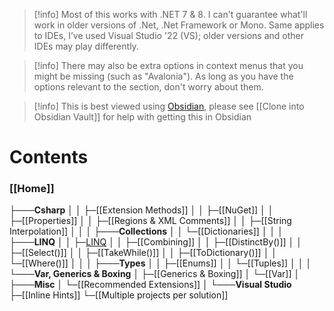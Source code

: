 > [!info] Most of this works with .NET 7 & 8. I can't guarantee what'll work in older versions of .Net, .Net Framework or Mono. Same applies to IDEs, I’ve used Visual Studio '22 (VS); older versions and other IDEs may play differently.

> [!info] There may also be extra options in context menus that you might be missing (such as "Avalonia"). As long as you have the options relevant to the section, don't worry about them.

> [!info] This is best viewed using [Obsidian](https://obsidian.md/), please see [[Clone into Obsidian Vault]] for help with getting this in Obsidian
# Contents
### [[Home]]
├───**Csharp**
│      │   ├─[[Extension Methods]]
│      │   ├─[[NuGet]]
│      │   ├─[[Properties]]
│      │   ├─[[Regions & XML Comments]]
│      │   ├─[[String Interpolation]]
│      │
│      ├───**Collections**
│      │       └─[[Dictionaries]]
│      │
│      ├───**LINQ**
│      │       ├─[LINQ](_LINQ)
│      │       ├─[[Combining]]
│      │       ├─[[DistinctBy()]]
│      │       ├─[[Select()]]
│      │       ├─[[TakeWhile()]]
│      │       ├─[[ToDictionary()]]
│      │       └─[[Where()]]
│      │
│      ├───**Types**
│      │       ├─[[Enums]]
│      │       └─[[Tuples]]
│      │
│      └───**Var, Generics & Boxing**
│             ├─[[Generics & Boxing]]
│             └─[[Var]]
│
├───**Misc**
│		 └─[[Recommended Extensions]]
│
└───**Visual Studio**
		├─[[Inline Hints]]
        └─[[Multiple projects per solution]]

